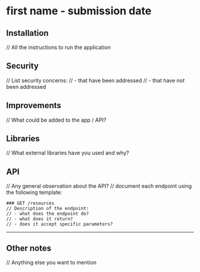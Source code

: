 # first name - submission date
## Installation
// All the instructions to run the application
## Security
// List security concerns:
// - that have been addressed
// - that have *not* been addressed
## Improvements
// What could be added to the app / API?
## Libraries
// What external libraries have you used and why?
## API
// Any general observation about the API?
// document each endpoint using the following template:
```
### GET /resources
// Description of the endpoint:
// - what does the endpoint do?
// - what does it return?
// - does it accept specific parameters?
```
---
## Other notes
// Anything else you want to mention

